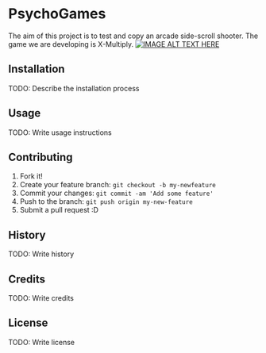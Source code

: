 # PsychoGames

The aim of this project is to test and copy an arcade side-scroll shooter. The game we are developing is X-Multiply.
[![IMAGE ALT TEXT HERE](http://img1.game-oldies.com/sites/default/files/packshots/coin-op-arcade/xmultiplm72.png)](https://www.youtube.com/watch?v=GcoOZxjrLdk)
## Installation
TODO: Describe the installation process
## Usage
TODO: Write usage instructions
## Contributing
1. Fork it!
2. Create your feature branch: `git checkout -b my-newfeature`
3. Commit your changes: `git commit -am 'Add some
feature'`
4. Push to the branch: `git push origin my-new-feature`
5. Submit a pull request :D
## History
TODO: Write history
## Credits
TODO: Write credits
## License
TODO: Write license
